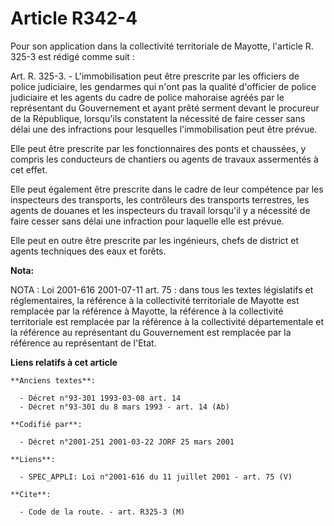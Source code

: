 # Article R342-4

Pour son application dans la collectivité territoriale de Mayotte, l'article R. 325-3 est rédigé comme suit :

Art. R. 325-3. -     L'immobilisation peut être prescrite par les officiers de police judiciaire, les gendarmes qui n'ont pas
la qualité d'officier de police judiciaire et les agents du cadre de police mahoraise agréés par le représentant du
Gouvernement et ayant prêté serment devant le procureur de la République, lorsqu'ils constatent la nécessité de faire cesser
sans délai une des infractions pour lesquelles l'immobilisation peut être prévue.

Elle peut être prescrite par les fonctionnaires des ponts et chaussées, y compris les conducteurs de chantiers ou agents de
travaux assermentés à cet effet.

Elle peut également être prescrite dans le cadre de leur compétence par les inspecteurs des transports, les contrôleurs des
transports terrestres, les agents de douanes et les inspecteurs du travail lorsqu'il y a nécessité de faire cesser sans délai
une infraction pour laquelle elle est prévue.

Elle peut en outre être prescrite par les ingénieurs, chefs de district et agents techniques des eaux et forêts.

**Nota:**

NOTA : Loi 2001-616 2001-07-11 art. 75 : dans tous les textes législatifs et réglementaires, la référence à la collectivité
territoriale de Mayotte est remplacée par la référence à Mayotte, la référence à la collectivité territoriale est remplacée
par la référence à la collectivité départementale et la référence au représentant du Gouvernement est remplacée par la
référence au représentant de l'Etat.

**Liens relatifs à cet article**

	**Anciens textes**:

	  - Décret n°93-301 1993-03-08 art. 14
	  - Décret n°93-301 du 8 mars 1993 - art. 14 (Ab)

	**Codifié par**:

	  - Décret n°2001-251 2001-03-22 JORF 25 mars 2001

	**Liens**:

	  - SPEC_APPLI: Loi n°2001-616 du 11 juillet 2001 - art. 75 (V)

	**Cite**:

	  - Code de la route. - art. R325-3 (M)
